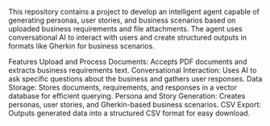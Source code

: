 This repository contains a project to develop an intelligent agent capable of generating personas, user stories, and business scenarios based on uploaded business requirements and file attachments. The agent uses conversational AI to interact with users and create structured outputs in formats like Gherkin for business scenarios.


Features
Upload and Process Documents: Accepts PDF documents and extracts business requirements text.
Conversational Interaction: Uses AI to ask specific questions about the business and gathers user responses.
Data Storage: Stores documents, requirements, and responses in a vector database for efficient querying.
Persona and Story Generation: Creates personas, user stories, and Gherkin-based business scenarios.
CSV Export: Outputs generated data into a structured CSV format for easy download.

